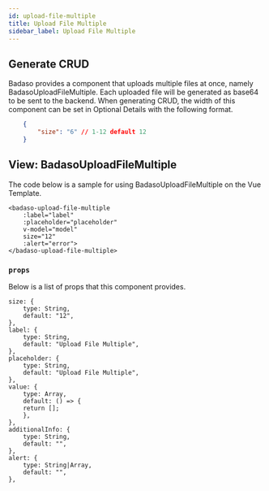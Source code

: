 ```yaml
---
id: upload-file-multiple
title: Upload File Multiple
sidebar_label: Upload File Multiple
---
```


## Generate CRUD

Badaso provides a component that uploads multiple files at once, namely BadasoUploadFileMultiple. Each uploaded file will be generated as base64 to be sent to the backend. When generating CRUD, the width of this component can be set in Optional Details with the following format.
<!--DOCUSAURUS_CODE_TABS-->
<!--JSON-->
```json
    {
        "size": "6" // 1-12 default 12
    }
```
<!--END_DOCUSAURUS_CODE_TABS-->

## View: BadasoUploadFileMultiple

The code below is a sample for using BadasoUploadFileMultiple on the Vue Template.

<!--DOCUSAURUS_CODE_TABS-->
<!--Vue-->
```vue
<badaso-upload-file-multiple
    :label="label"
    :placeholder="placeholder"
    v-model="model"
    size="12"
    :alert="error">
</badaso-upload-file-multiple>
```
<!--END_DOCUSAURUS_CODE_TABS-->

### ```props```

Below is a list of props that this component provides.

```
size: {
    type: String,
    default: "12",
},
label: {
    type: String,
    default: "Upload File Multiple",
},
placeholder: {
    type: String,
    default: "Upload File Multiple",
},
value: {
    type: Array,
    default: () => {
    return [];
    },
},
additionalInfo: {
    type: String,
    default: "",
},
alert: {
    type: String|Array,
    default: "",
},
```